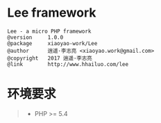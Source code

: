 # Lee framework
    Lee - a micro PHP framework
    @version     1.0.0
    @package     xiaoyao-work/Lee
    @author      逍遥·李志亮 <xiaoyao.work@gmail.com>
    @copyright   2017 逍遥·李志亮
    @link        http://www.hhailuo.com/lee

# 环境要求
> * PHP >= 5.4
